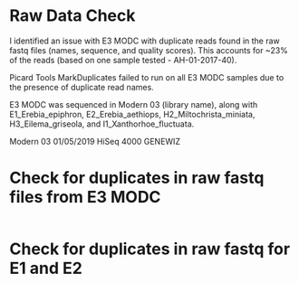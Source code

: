 # Raw Data Check

I identified an issue with E3 MODC with duplicate reads found in the raw fastq files (names, sequence, and quality scores). This accounts for ~23% of the reads (based on one sample tested - AH-01-2017-40). 

Picard Tools MarkDuplicates failed to run on all E3 MODC samples due to the presence of duplicate read names. 

E3 MODC was sequenced in Modern 03 (library name), along with E1_Erebia_epiphron, E2_Erebia_aethiops, H2_Miltochrista_miniata, H3_Eilema_griseola, and I1_Xanthorhoe_fluctuata. 

Modern 03 01/05/2019	HiSeq 4000 GENEWIZ



# Check for duplicates in raw fastq files from E3 MODC

```

```




# Check for duplicates in raw fastq for E1 and E2




